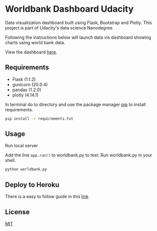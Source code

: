 # Worldbank Dashboard Udacity

Data visualization dashboard built using Flask, Bootstrap and Plotly. This project is part of Udacity's data science Nanodegree.

Following the instructions below will launch data vis dashboard showing charts using world bank data.

View the dashboard [here](https://world-bank-dash.herokuapp.com/).

## Requirements

- Flask (1.1.2)
- gunicorn (20.0.4)
- pandas (1.2.0)
- plotly (4.14.1)

In terminal do to directory and use the package manager [pip](https://pip.pypa.io/en/stable/) to install requirements.

```bash
pip install -r requirements.txt
```

## Usage
Run local server

Add the line ```app.run()``` to worldbank.py to test. Run worldbank.py in your shell.

```bash
python worldbank.py
```

## Deploy to Heroku
There is a easy to follow guide in this [link](https://dev.to/techparida/how-to-deploy-a-flask-app-on-heroku-heb)


## License
[MIT](https://choosealicense.com/licenses/mit/)
